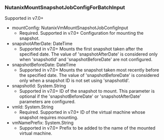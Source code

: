### NutanixMountSnapshotJobConfigForBatchInput
Supported in v7.0+

- mountConfig: NutanixVmMountSnapshotJobConfigInput
  - Required. Supported in v7.0+
      Configuration for mounting the snapshot.
- snapshotAfterDate: DateTime
  - Supported in v7.0+
      Mounts the first snapshot taken after the specified date. The value of 'snapshotAfterDate' is considered only when 'snapshotId' and 'snapshotBeforeDate' are not configured.
- snapshotBeforeDate: DateTime
  - Supported in v7.0+
      Mounts the snapshot taken most recently before the specified date. The value of 'snapshotBeforeDate' is considered only when a snapshot ID is not set using 'snapshotId'.
- snapshotId: System.String
  - Supported in v7.0+
      ID of the snapshot to mount. This parameter is optional if the 'snapshotBeforeDate' or 'snapshotAfterDate' parameters are configured.
- vmId: System.String
  - Required. Supported in v7.0+
      ID of the virtual machine whose snapshot requires mounting.
- vmNamePrefix: System.String
  - Supported in v7.0+
      Prefix to be added to the name of the mounted virtual machine.
